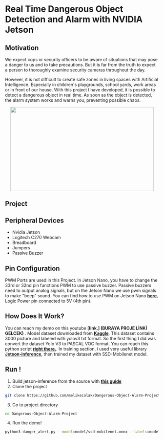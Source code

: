 # Real Time Dangerous Object Detection and Alarm with NVIDIA Jetson

## Motivation
We expect cops or security officers to be aware of situations that may pose a danger to us and to take precautions. But it is far from the truth to expect a person to thoroughly examine security cameras throughout the day.

However, it is not difficult to create safe zones in living spaces with Artificial Intelligence. Especially in children's playgrounds, school yards, work areas or in front of our house. With this project I have developed, it is possible to detect a dangerous object in real time. As soon as the object is detected, the alarm system works and warns you, preventing possible chaos.
<p align= "center">
<img src="https://user-images.githubusercontent.com/73293751/128674807-f6defe21-cae5-4212-9634-cb0a56c4deda.jpeg" width="470" height="275">
</p>
 
## Project

## Peripheral Devices
- Nvidia Jetson 
- Logitech C270 Webcam
- Breadboard
- Jumpers
- Passive Buzzer

## Pin Configuration
PWM Ports are used in this Project. In Jetson Nano, you have to change the 33rd or 32nd pin functions PWM to use passive buzzer. Passive buzzers need to output analog signals, but on the Jetson Nano we use pwm signals to make "beep" sound. You can find how to use PWM on Jetson Nano **[here.](https://forums.developer.nvidia.com/t/how-do-i-use-pwm-on-jetson-nano/72595/7)** Logic Power pin connected to 5V (4th pin).

## How Does It Work?
You can reach my demo on this youtube **[link.] (BURAYA PROJE LİNKİ GELCEK)** . Model dataset downloaded from **[Kaggle](https://www.kaggle.com/atulyakumar98/gundetection)**. This dataset contains 3000 picture and labeled with yolov3 txt format. So the first thing I did was convert the dataset Yolo V3 to PASCAL VOC format. You can reach this python script **[right there.](https://github.com/melikecolak/Dangerous-Object-Alarm-Project/blob/main/txt-to-xml.py)**. 
In training section, i used very useful library  **[Jetson-inference](https://github.com/dusty-nv/jetson-inference)**, then trained my dataset with SSD-Mobilenet model.

## Run !
1. Build jetson-inference from the source with  **[this guide](https://github.com/dusty-nv/jetson-inference/blob/master/docs/building-repo-2.md)** 
2. Clone the project
``` bash
git clone https://github.com/melikecolak/Dangerous-Object-Alarm-Project.git
```
3. Go to project directory
``` bash
cd Dangerous-Object-Alarm-Project
```
4. Run the demo!
``` bash
python3 danger_alert.py --model=model/ssd-mobilenet.onnx --labels=model/labels.txt --input-blob=input_0 --output-cvg=scores --output-bbox=boxes v4l2:///dev/video0
```

